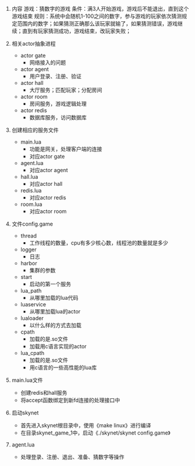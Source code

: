 1. 内容
    游戏：猜数字的游戏
    条件：满3人开始游戏，游戏后不能退出，直到这个游戏结束
    规则：系统中会随机1-100之间的数字，参与游戏的玩家依次猜测规定范围内的数字；如果猜测正确那么该玩家就输了，如果猜测错误，游戏继续；直到有玩家猜测成功，游戏结束，改玩家失败；

2. 相关actor抽象进程
    + actor gate
        + 网络接入的问题
    + actor agent
      + 用户登录、注册、验证
    + actor hall
      + 大厅服务；匹配玩家；分配房间
    + actor room
      + 房间服务，游戏逻辑处理
    + actor redis
      + 数据库服务，访问数据库


3. 创建相应的服务文件
    + main.lua
       + 功能是网关，处理客户端的连接
       + 对应actor gate
    + agent.lua
      + 对应actor agent
    + hall.lua
      + 对应actor hall
    + redis.lua
      + 对应actor redis
    + room.lua
      + 对应actor room

4. 文件config.game
    + thread
      + 工作线程的数量，cpu有多少核心数，线程池的数量就是多少
    + logger
      + 日志
    + harbor
      + 集群的参数
    + start
      + 启动的第一个服务
    + lua_path
      + 从哪里加载的lua代码
    + luaservice
      + 从哪里加载lua的actor
    + lualoader
      + 以什么样的方式去加载
    + cpath
      + 加载的是.so文件
      + 加载用c语言实现的actor
    + lua_cpath
      + 加载的是.so文件
      + 用c语言的一些高性能的lua库












5. main.lua文件
   + 创建redis和hall服务
   + 将accept函数绑定到新fd连接的处理接口中

6. 启动skynet
   + 首先进入skynet根目录中，使用《make linux》进行编译
   + 在目录skynet_game_1中，启动《./skynet/skynet config.game》

7. agent.lua
   + 处理登录、注册、退出、准备、猜数字等操作











